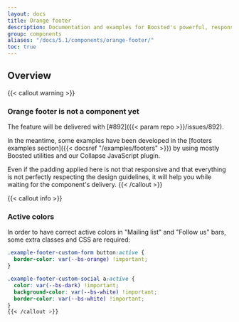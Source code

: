 ```yaml
---
layout: docs
title: Orange footer
description: Documentation and examples for Boosted's powerful, responsive footer. Includes support for branding, navigation and more.
group: components
aliases: "/docs/5.1/components/orange-footer/"
toc: true
---
```


## Overview

{{< callout warning >}}
### Orange footer is not a component yet

The feature will be delivered with [#892]({{< param repo >}}/issues/892).

In the meantime, some examples have been developed in the [footers examples section]({{< docsref "/examples/footers" >}}) by using mostly Boosted utilities and our Collapse JavaScript plugin.

Even if the padding applied here is not that responsive and that everything is not perfectly respecting the design guidelines, it will help you while waiting for the component's delivery.
{{< /callout >}}

{{< callout info >}}
### Active colors

In order to have correct active colors in "Mailing list" and "Follow us" bars, some extra classes and CSS are required:

```css
.example-footer-custom-form button:active {
  border-color: var(--bs-orange) !important;
}

.example-footer-custom-social a:active {
  color: var(--bs-dark) !important;
  background-color: var(--bs-white) !important;
  border-color: var(--bs-white) !important;
}
{{< /callout >}}
